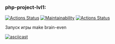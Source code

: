 ### php-project-lvl1:
[![Actions Status](https://github.com/Tayberi/php-project-lvl1/workflows/hexlet-check/badge.svg)](https://github.com/Tayberi/php-project-lvl1/actions)
[![Maintainability](https://api.codeclimate.com/v1/badges/a99a88d28ad37a79dbf6/maintainability)](https://codeclimate.com/github/codeclimate/codeclimate/maintainability)
[![Actions Status](https://github.com/Tayberi/php-project-lvl1/workflows/PHP%20CI/badge.svg)](https://github.com/Tayberi/php-project-lvl1/actions)

Запуск игры make brain-even

[![asciicast](https://asciinema.org/a/XZVCmZKNLMfyiagjNJwgxr3K9.svg)](https://asciinema.org/a/XZVCmZKNLMfyiagjNJwgxr3K9)
